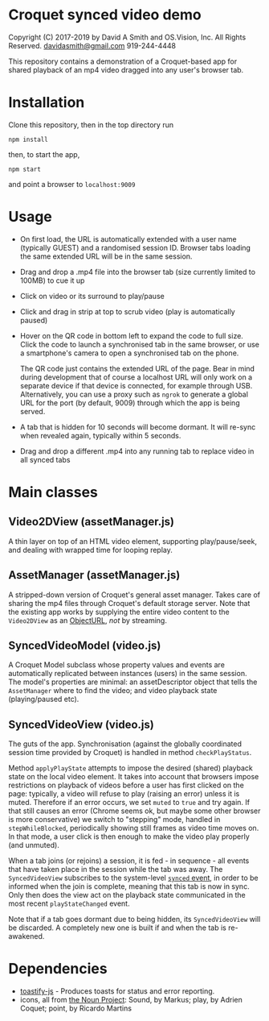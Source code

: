 
# Croquet synced video demo
Copyright (C) 2017-2019 by David A Smith and OS.Vision, Inc. All Rights Reserved.
davidasmith@gmail.com
919-244-4448

This repository contains a demonstration of a Croquet-based app for shared playback of an mp4 video dragged into any user's browser tab.

# Installation

Clone this repository, then in the top directory run

    npm install

then, to start the app,

    npm start

and point a browser to `localhost:9009`

# Usage

* On first load, the URL is automatically extended with a user name (typically GUEST) and a randomised session ID.  Browser tabs loading the same extended URL will be in the same session.
* Drag and drop a .mp4 file into the browser tab (size currently limited to 100MB) to cue it up
* Click on video or its surround to play/pause
* Click and drag in strip at top to scrub video (play is automatically paused)
* Hover on the QR code in bottom left to expand the code to full size.  Click the code to launch a synchronised tab in the same browser, or use a smartphone's camera to open a synchronised tab on the phone.

    The QR code just contains the extended URL of the page.  Bear in mind during development that of course a localhost URL will only work on a separate device if that device is connected, for example through USB.  Alternatively, you can use a proxy such as `ngrok` to generate a global URL for the port (by default, 9009) through which the app is being served.

* A tab that is hidden for 10 seconds will become dormant.  It will re-sync when revealed again, typically within 5 seconds.
* Drag and drop a different .mp4 into any running tab to replace video in all synced tabs

# Main classes

## Video2DView (assetManager.js)

A thin layer on top of an HTML video element, supporting play/pause/seek, and dealing with wrapped time for looping replay.

## AssetManager (assetManager.js)

A stripped-down version of Croquet's general asset manager.  Takes care of sharing the mp4 files through Croquet's default storage server.  Note that the existing app works by supplying the entire video content to the `Video2DView` as an [ObjectURL](https://developer.mozilla.org/en-US/docs/Web/API/URL/createObjectURL), _not_ by streaming.

## SyncedVideoModel (video.js)

A Croquet Model subclass whose property values and events are automatically replicated between instances (users) in the same session.  The model's properties are minimal: an assetDescriptor object that tells the `AssetManager` where to find the video; and video playback state (playing/paused etc).

## SyncedVideoView (video.js)

The guts of the app.  Synchronisation (against the globally coordinated session time provided by Croquet) is handled in method `checkPlayStatus`.

Method `applyPlayState` attempts to impose the desired (shared) playback state on the local video element.  It takes into account that browsers impose restrictions on playback of videos before a user has first clicked on the page: typically, a video will refuse to play (raising an error) unless it is muted.  Therefore if an error occurs, we set `muted` to `true` and try again.  If that still causes an error (Chrome seems ok, but maybe some other browser is more conservative) we switch to "stepping" mode, handled in `stepWhileBlocked`, periodically showing still frames as video time moves on.  In that mode, a user click is then enough to make the video play properly (and unmuted).

When a tab joins (or rejoins) a session, it is fed - in sequence - all events that have taken place in the session while the tab was away.  The `SyncedVideoView` subscribes to the system-level [`synced` event](https://croquet.studio/sdk/docs/global.html#event:synced), in order to be informed when the join is complete, meaning that this tab is now in sync.  Only then does the view act on the playback state communicated in the most recent `playStateChanged` event.

Note that if a tab goes dormant due to being hidden, its `SyncedVideoView` will be discarded.  A completely new one is built if and when the tab is re-awakened.

# Dependencies

- [toastify-js](https://www.npmjs.com/package/toastify-js) - Produces toasts for status and error reporting.
- icons, all from [the Noun Project](https://thenounproject.com/): Sound, by Markus; play, by Adrien Coquet; point, by Ricardo Martins

